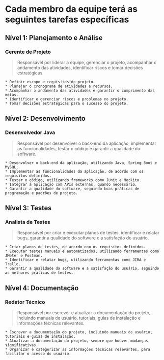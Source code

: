 # Cada membro da equipe terá as seguintes tarefas específicas

  ## Nível 1: Planejamento e Análise

  ### Gerente de Projeto

  > Responsável por liderar a equipe, gerenciar o projeto, acompanhar o andamento das atividades, identificar riscos e tomar decisões estratégicas.

    * Definir escopo e requisitos do projeto.
    * Planejar o cronograma de atividades e recursos.
    * Acompanhar o andamento das atividades e garantir o cumprimento das metas.
    * Identificar e gerenciar riscos e problemas no projeto.
    * Tomar decisões estratégicas para o sucesso do projeto.

  ## Nível 2: Desenvolvimento

  ### Desenvolvedor Java

  > Responsável por desenvolver o back-end da aplicação, implementar as funcionalidades, testar o código e garantir a qualidade do software.

    * Desenvolver o back-end da aplicação, utilizando Java, Spring Boot e MySQL.
    * Implementar as funcionalidades da aplicação, de acordo com os requisitos definidos.
    * Testar o código, utilizando frameworks como JUnit e Mockito.
    * Integrar a aplicação com APIs externas, quando necessário.
    * Garantir a qualidade do software, seguindo boas práticas de programação e padrões de projeto.

  ## Nível 3: Testes

  ### Analista de Testes

  > Responsável por criar e executar planos de testes, identificar e relatar bugs, garantir a qualidade do software e a satisfação do usuário.

    * Criar planos de testes, de acordo com os requisitos definidos.
    * Executar testes manuais e automatizados, utilizando ferramentas como JMeter e Postman.
    * Identificar e relatar bugs, utilizando ferramentas como JIRA e Trello.
    * Garantir a qualidade do software e a satisfação do usuário, seguindo as melhores práticas de testes.

  ## Nível 4: Documentação

  ### Redator Técnico

  > Responsável por escrever e atualizar a documentação do projeto, incluindo manuais de usuário, tutoriais, guias de instalação e informações técnicas relevantes.

    * Escrever a documentação do projeto, incluindo manuais de usuário, tutoriais e guias de instalação.
    * Atualizar a documentação do projeto, sempre que houver mudanças significativas.
    * Organizar e categorizar as informações técnicas relevantes, para facilitar o acesso do usuário.